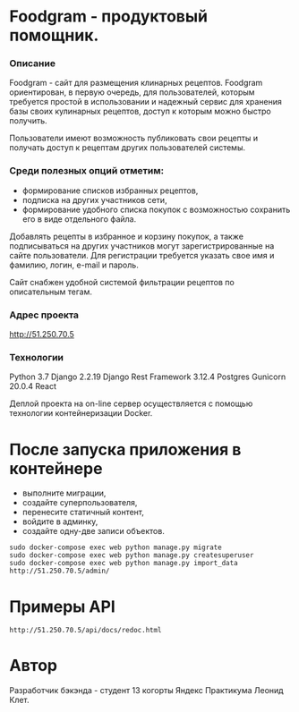 # Foodgram - продуктовый помощник.
### Описание
Foodgram - сайт для размещения клинарных рецептов.
Foodgram ориентирован, в первую очередь, для пользователей, которым требуется простой в использовании и надежный сервис для хранения базы своих кулинарных рецептов, доступ к которым можно быстро получить.

Пользователи имеют возможность публиковать свои рецепты и получать доступ к рецептам других пользователей системы.

### Среди полезных опций отметим:
- формирование списков избранных рецептов, 
- подписка на других участников сети,
- формирование удобного списка покупок с возможностью сохранить его в виде отдельного файла.

Добавлять рецепты в избранное и корзину покупок, а также подписываться на других участников могут зарегистрированные на сайте пользователи. 
Для регистрации требуется указать свое имя и фамилию, логин, e-mail и пароль.

Сайт снабжен удобной системой фильтрации рецептов по описательным тегам.

### Адрес проекта
http://51.250.70.5

### Технологии
Python 3.7
Django 2.2.19
Django Rest Framework 3.12.4
Postgres
Gunicorn 20.0.4
React

Деплой проекта на on-line сервер осуществляется с помощью технологии контейнеризации Docker.

# После запуска приложения в контейнере 
- выполните миграции,
- создайте суперпользователя,
- перенесите статичный контент,
- войдите в админку,
- создайте одну-две записи объектов.

```
sudo docker-compose exec web python manage.py migrate
sudo docker-compose exec web python manage.py createsuperuser
sudo docker-compose exec web python manage.py import_data
http://51.250.70.5/admin/
```

# Примеры API
```
http://51.250.70.5/api/docs/redoc.html
```

# Автор

Разработчик бэкэнда - студент 13 когорты Яндекс Практикума Леонид Клет.
